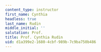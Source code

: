 ```yaml
---
content_type: instructor
first_name: Cynthia
headless: true
last_name: Rudin
middle_initial: ''
salutation: Prof.
title: Prof. Cynthia Rudin
uid: d1a399e2-1680-4cbf-989b-7c9ba750b486
---
```


